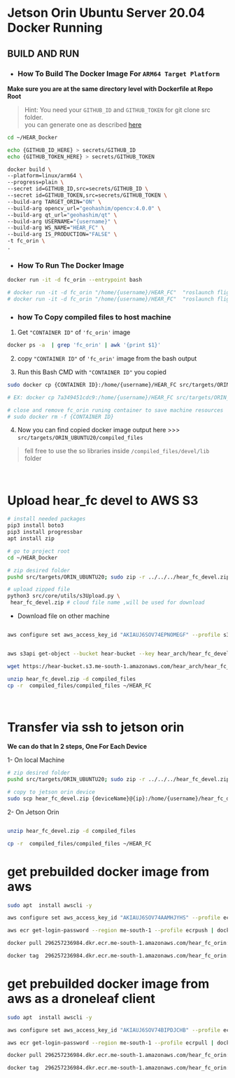 # Jetson Orin Ubuntu Server 20.04 Docker Running

## BUILD AND RUN

* ### How To Build The Docker Image For ```ARM64 Target Platform``` 


**Make sure you are at the same directory level with Dockerfile at Repo Root**

> Hint: You need your ```GITHUB_ID``` and ```GITHUB_TOKEN``` for git clone src folder.\
you can generate one as described [here](https://docs.github.com/en/authentication/keeping-your-account-and-data-secure/managing-your-personal-access-tokens)
```bash 
cd ~/HEAR_Docker

echo {GITHUB_ID_HERE} > secrets/GITHUB_ID
echo {GITHUB_TOKEN_HERE} > secrets/GITHUB_TOKEN

docker build \
--platform=linux/arm64 \
--progress=plain \
--secret id=GITHUB_ID,src=secrets/GITHUB_ID \
--secret id=GITHUB_TOKEN,src=secrets/GITHUB_TOKEN \
--build-arg TARGET_ORIN="ON" \
--build-arg opencv_url="geohashim/opencv:4.0.0" \
--build-arg qt_url="geohashim/qt" \
--build-arg USERNAME="{username}" \
--build-arg WS_NAME="HEAR_FC" \
--build-arg IS_PRODUCTION="FALSE" \
-t fc_orin \
.

```

- ### How To Run The Docker Image

```bash 
docker run -it -d fc_orin --entrypoint bash

# docker run -it -d fc_orin "/home/{username}/HEAR_FC"  "roslaunch flight_controller flight_controller.launch DRONE_NAME:=UAV"
# docker run -it -d fc_orin "/home/{username}/HEAR_FC"  "roslaunch flight_controller PX4_SITL.launch DRONE_NAME:=UAV"


```


- ### how To Copy compiled files to host machine
1. Get ```"CONTAINER ID"``` of ```'fc_orin'``` image
```bash 
docker ps -a  | grep 'fc_orin' | awk '{print $1}'
```

2. copy ```"CONTAINER ID"``` of ```'fc_orin'``` image from the bash output

3. Run this Bash CMD with ```"CONTAINER ID"``` you copied
```bash
sudo docker cp {CONTAINER ID}:/home/{username}/HEAR_FC src/targets/ORIN_UBUNTU20/compiled_files

# EX: docker cp 7a349451cdc9:/home/{username}/HEAR_FC src/targets/ORIN_UBUNTU20/compiled_files

# close and remove fc_orin runing container to save machine resources
# sudo docker rm -f {CONTAINER ID}
```

4. Now you can find copied docker image output here >>> ```src/targets/ORIN_UBUNTU20/compiled_files```

> fell free to use the so libraries inside ```/compiled_files/devel/lib``` folder

<br>

# Upload hear_fc devel to AWS S3

```bash
# install needed packages
pip3 install boto3
pip3 install progressbar
apt install zip

# go to project root
cd ~/HEAR_Docker

# zip desired folder
pushd src/targets/ORIN_UBUNTU20; sudo zip -r ../../../hear_fc_devel.zip ./compiled_files; popd

# upload zipped file
python3 src/core/utils/s3Upload.py \
 hear_fc_devel.zip # cloud file name ,will be used for download


```
- Download file on other machine

```bash

aws configure set aws_access_key_id "AKIAUJ6SOV74EPNOMEGF" --profile s3download && aws configure set aws_secret_access_key "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" --profile s3download && aws configure set region "me-south-1" --profile s3download


aws s3api get-object --bucket hear-bucket --key hear_arch/hear_fc_devel.zip hear_fc_devel.zip --profile s3download

wget https://hear-bucket.s3.me-south-1.amazonaws.com/hear_arch/hear_fc_devel.zip 

unzip hear_fc_devel.zip -d compiled_files
cp -r  compiled_files/compiled_files ~/HEAR_FC
```

<br>

# Transfer via ssh to jetson orin

**We can do that In 2 steps, One For Each Device**

1- On local Machine

```bash
# zip desired folder
pushd src/targets/ORIN_UBUNTU20; sudo zip -r ../../../hear_fc_devel.zip ./compiled_files; popd

# copy to jetson orin device
sudo scp hear_fc_devel.zip {deviceName}@{ip}:/home/{username}/hear_fc_devel.zip


```

2- On Jetson Orin

``` bash

unzip hear_fc_devel.zip -d compiled_files

cp -r  compiled_files/compiled_files ~/HEAR_FC

```


# get prebuilded docker image from aws

```bash
sudo apt  install awscli -y

aws configure set aws_access_key_id "AKIAUJ6SOV74AAMHJYHS" --profile ecrpush && aws configure set aws_secret_access_key "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" --profile ecrpush && aws configure set region "me-south-1" --profile ecrpush

aws ecr get-login-password --region me-south-1 --profile ecrpush | docker login --username AWS --password-stdin 296257236984.dkr.ecr.me-south-1.amazonaws.com

docker pull 296257236984.dkr.ecr.me-south-1.amazonaws.com/hear_fc_orin:latest

docker tag  296257236984.dkr.ecr.me-south-1.amazonaws.com/hear_fc_orin:latest fc_orin:latest

```


# get prebuilded docker image from aws as a droneleaf client

```bash
sudo apt  install awscli -y

aws configure set aws_access_key_id "AKIAUJ6SOV74BIPDJCHB" --profile ecrpull && aws configure set aws_secret_access_key "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" --profile ecrpull && aws configure set region "me-south-1" --profile ecrpull

aws ecr get-login-password --region me-south-1 --profile ecrpull | docker login --username AWS --password-stdin 296257236984.dkr.ecr.me-south-1.amazonaws.com

docker pull 296257236984.dkr.ecr.me-south-1.amazonaws.com/hear_fc_orin:latest

docker tag  296257236984.dkr.ecr.me-south-1.amazonaws.com/hear_fc_orin:latest fc_orin:latest

```


